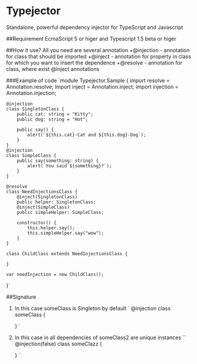 # Typejector
Standalone, powerful dependency injector for TypeScript and Javascript

##Requirement
EcmaScript 5 or higer and Typescript 1.5 beta or higer

##How it use?
All you need are several annotation
+@injection - annotation for class that should be imported
+@inject - annotation for property in class for which you want to insert the dependence
+@resolve - annotation for class, where exist @inject annotations

###Example of code
`module Typejector.Sample {
    import resolve = Annotation.resolve;
    import inject = Annotation.inject;
    import injection = Annotation.injection;


    @injection
    class SingletonClass {
        public cat: string = "Kitty";
        public dog: string = "Hot";

        public say() {
            alert(`${this.cat}-Cat and ${this.dog}-Dog`);
        }
    }
    @injection
    class SimpleClass {
        public say(something: string) {
            alert(`You said ${something}?`);
        }
    }

    @resolve
    class NeedInjectionsClass {
        @inject(SingletonClass)
        public helper: SingletonClass;
        @inject(SimpleClass)
        public simpleHelper: SimpleClass;

        constructor() {
            this.helper.say();
            this.simpleHelper.say("wow");
        }
    }

    class ChildClass extends NeedInjectionsClass {

    }

    var needInjection = new ChildClass();
}`

##Signature
1. In this case someClass is Singleton by default
`   @injection
    class someClass {

    }
`
2. In this case in all dependencies of someClass2 are unique instances
``
    @injection(false)
    class someClazz {

    }
`

